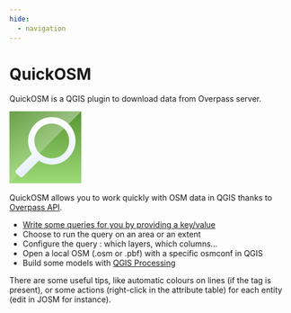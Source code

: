 ```yaml
---
hide:
  - navigation
---
```


# QuickOSM

QuickOSM is a QGIS plugin to download data from Overpass server.

![Logo of QuickOSM](media/icon.png)

QuickOSM allows you to work quickly with OSM data in QGIS thanks to
[Overpass API](https://wiki.openstreetmap.org/wiki/Overpass_API).

* [Write some queries for you by providing a key/value](./user-guide/end-user.md)
* Choose to run the query on an area or an extent
* Configure the query : which layers, which columns…
* Open a local OSM (.osm or .pbf) with a specific osmconf in QGIS
* Build some models with [QGIS Processing](user-guide/processing.md)

There are some useful tips, like automatic colours on lines (if the tag is present),
or some actions (right-click in the attribute table) for each entity (edit in JOSM for instance).
